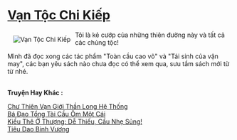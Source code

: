 <a href="https://truyenwiki.net/van-toc-chi-kiep.35054/" title="Vạn Tộc Chi Kiếp"><h1>Vạn Tộc Chi Kiếp</h1></a><div style="display:table"><img align="right" style="float: left; padding: 10px;" src="https://truyenwiki.net/a/img/str/src/35054.jpg" alt="Vạn Tộc Chi Kiếp">Tôi là kẻ cướp của những thiên đường này và tất cả các chủng tộc!<p></p> Mình đã đọc xong các tác phẩm "Toàn cầu cao võ" và "Tái sinh của vận may", các bạn yêu sách nào chưa đọc có thể xem qua, sưu tầm sách mới từ từ nhé.</div><p><br><b>Truyện Hay Khác :</b></p><a href="https://truyenwiki.net/chu-thien-van-gioi-than-long-he-thong.35758/" alt="Chư Thiên Vạn Giới Thần Long Hệ Thống">Chư Thiên Vạn Giới Thần Long Hệ Thống</a><br/><a href="https://sangtacviet.wordpress.com/2020/10/22/ba-dao-tong-tai-cau-om-mot-cai/" alt="Bá Đạo Tổng Tài Cầu Ôm Một Cái">Bá Đạo Tổng Tài Cầu Ôm Một Cái</a><br/><a href="https://github.com/nownovels/topcv/tree/master/truyenhay/38754" alt="Kiều Thê Ở Thượng: Dễ Thiếu, Cầu Nhẹ Sủng!">Kiều Thê Ở Thượng: Dễ Thiếu, Cầu Nhẹ Sủng!</a><br/><a href="https://github.com/nownovels/topcv/tree/master/truyenhay/35209" alt="Tiêu Dao Binh Vương">Tiêu Dao Binh Vương</a><br/>